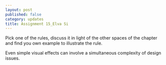 ```yaml
---
layout: post
published: false
category: updates
title: Assignment 15_Elva Si
---
```

Pick one of the rules, discuss it in light of the other 
spaces of the chapter and find you own example to illustrate the rule. 

Even simple visual effects can involve a simultaneous complexity
of design issues.
